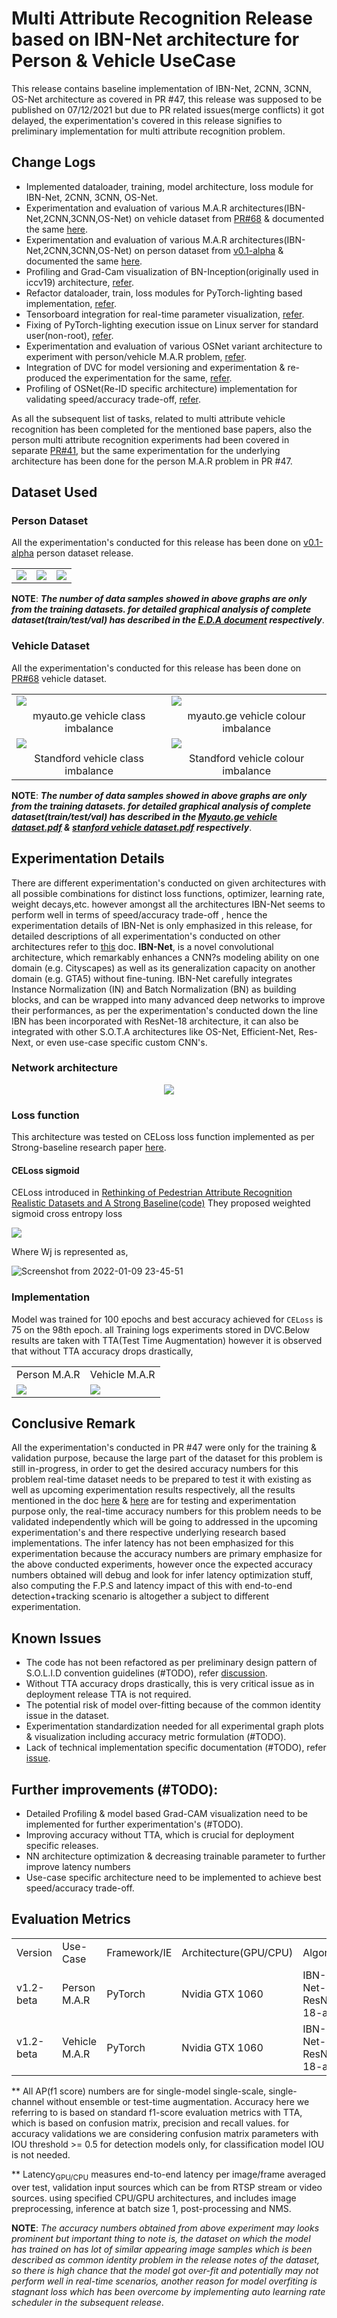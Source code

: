 # Multi Attribute Recognition Release based on IBN-Net architecture for Person & Vehicle UseCase
This release contains baseline implementation of IBN-Net, 2CNN, 3CNN, OS-Net architecture as covered in PR #47, this release was supposed to be published on 07/12/2021 but due to PR related issues(merge conflicts) it got delayed, the experimentation's covered in this release signifies to preliminary implementation for multi attribute recognition problem.

## Change Logs
- Implemented dataloader, training, model architecture, loss module for IBN-Net, 2CNN, 3CNN, OS-Net.
- Experimentation and evaluation of various M.A.R architectures(IBN-Net,2CNN,3CNN,OS-Net) on vehicle dataset from [PR#68](https://github.com/onearmbandit/VAS-Data-Science/pull/68) & documented the same [here](https://docs.google.com/document/d/1Y489flM5FKmuf5Km6kfYas7cH-tN99suoicW0XZnSDc/edit#heading=h.t8utdu7xwogx).
- Experimentation and evaluation of various M.A.R architectures(IBN-Net,2CNN,3CNN,OS-Net) on person dataset from [v0.1-alpha](https://github.com/onearmbandit/VAS-Data-Science/tree/v0.1-alpha) & documented the same [here](https://docs.google.com/document/d/1rnSRnbJQLRgfR3DjcOuHTVHA51f_Q8tPZpK0H-t5ep0/edit#heading=h.of82xekw4fe).
- Profiling and Grad-Cam visualization of BN-Inception(originally used in iccv19) architecture, [refer](https://github.com/onearmbandit/VAS-Core-Research/pull/47#issuecomment-963989194).
- Refactor dataloader, train, loss modules for PyTorch-lighting based implementation, [refer](https://github.com/onearmbandit/VAS-Core-Research/pull/47#issuecomment-970175643).
- Tensorboard integration for real-time parameter visualization, [refer](https://github.com/onearmbandit/VAS-Core-Research/pull/47#issuecomment-973983264).
- Fixing of PyTorch-lighting execution issue on Linux server for standard user(non-root), [refer](https://github.com/onearmbandit/VAS-Core-Research/pull/47#issuecomment-983393506).
- Experimentation and evaluation of various OSNet variant architecture to experiment with person/vehicle M.A.R problem, [refer](https://github.com/onearmbandit/VAS-Core-Research/pull/47#issuecomment-986685769).
- Integration of DVC for model versioning and experimentation & re-produced the experimentation for the same, [refer](https://github.com/onearmbandit/VAS-Core-Research/pull/47#issuecomment-993378362).
- Profiling of OSNet(Re-ID specific architecture) implementation for validating speed/accuracy trade-off, [refer](https://github.com/onearmbandit/VAS-Core-Research/pull/47#issuecomment-995441443).

As all the subsequent list of tasks, related to multi attribute vehicle recognition has been completed for the mentioned base papers, also the person multi attribute recognition experiments had been covered in separate [PR#41](https://github.com/onearmbandit/VAS-Core-Research/pull/41), but the same experimentation for the underlying architecture has been done for the person M.A.R problem in PR #47.

## Dataset Used
### Person Dataset
All the experimentation's conducted for this release has been done on [v0.1-alpha](https://github.com/onearmbandit/VAS-Data-Science/releases/tag/v0.1-alpha) person dataset release.
<table><td>
<img src="https://user-images.githubusercontent.com/57352045/120796875-f8638e00-c558-11eb-922f-4450a2651737.png"/></td>
<td>
<img src="https://user-images.githubusercontent.com/57352045/120797283-732ca900-c559-11eb-8469-bd9e77dbfd1e.png"/></td>
<td>
<img src="https://user-images.githubusercontent.com/57352045/120797438-aa9b5580-c559-11eb-8624-71e5871b2fb9.png"/></td>
</table>

**NOTE**: _**The number of data samples showed in above graphs are only from the training datasets. for detailed graphical analysis of complete dataset(train/test/val) has described in the [E.D.A document](https://github.com/onearmbandit/VAS-Data-Science/releases/download/v0.1-alpha/PETA.and.RAP.Dataset.EDA.Report.pdf) respectively**_.

### Vehicle Dataset
All the experimentation's conducted for this release has been done on [PR#68](https://github.com/onearmbandit/VAS-Data-Science/pull/68) vehicle dataset.
<table>
<tr>
<td>
<img src="https://user-images.githubusercontent.com/57352045/148689726-2e29b574-d1af-4a5d-a742-bf4da8e70cdc.png"/></td>
<td>
<img src="https://user-images.githubusercontent.com/57352045/148689729-b50d5ea7-e8e4-4d62-b077-c11141127afe.png"/></td>
</tr>
<tr>
<td align='center'>myauto.ge vehicle class imbalance</td>
<td align='center'>myauto.ge vehicle colour imbalance</td>
</tr>

<tr>
<td>
<img src="https://user-images.githubusercontent.com/57352045/148689734-8be5f78f-adfd-4e17-8e0f-593187636b98.png"/></td>
<td>
<img src="https://user-images.githubusercontent.com/57352045/148689735-f14bff01-572a-4c82-9298-09f1a0e9ed69.png"/></td>
</tr>
<tr>
<td align='center'>Standford vehicle class imbalance</td>
<td align='center'>Standford vehicle colour imbalance</td>
</tr>
</table>

**NOTE**: _**The number of data samples showed in above graphs are only from the training datasets. for detailed graphical analysis of complete dataset(train/test/val) has described in the [Myauto.ge vehicle dataset.pdf](https://github.com/onearmbandit/VAS-Core-Research/files/7835396/Myauto.ge.vehicle.dataset.pdf) & [stanford vehicle dataset.pdf](https://github.com/onearmbandit/VAS-Core-Research/files/7835398/stanford.vehicle.dataset.pdf) respectively**_.

## Experimentation Details
There are different experimentation's conducted on given architectures with all possible combinations for distinct loss functions, optimizer, learning rate, weight decays,etc. however amongst all the architectures IBN-Net seems to perform well in terms of speed/accuracy trade-off , hence the experimentation details of IBN-Net is only emphasized in this release, for detailed descriptions of all experimentation's conducted on other architectures refer to [this](https://docs.google.com/document/d/1rnSRnbJQLRgfR3DjcOuHTVHA51f_Q8tPZpK0H-t5ep0/edit#) doc.
**IBN-Net**, is a novel convolutional architecture, which remarkably enhances a CNN?s modeling ability on one domain (e.g. Cityscapes) as well as its generalization capacity on another domain (e.g. GTA5) without fine-tuning. IBN-Net carefully integrates Instance Normalization (IN) and Batch Normalization (BN) as building blocks, and can be wrapped into many advanced deep networks to improve their performances, as per the experimentation's conducted down the line IBN has been incorporated with ResNet-18 architecture, it can also be integrated with other S.O.T.A architectures like OS-Net, Efficient-Net, Res-Next, or even use-case specific custom CNN's.

### Network architecture
<p align='center'>
<img src="https://user-images.githubusercontent.com/57352045/148694823-025b41dc-4759-447a-8d4b-87c89ea3a164.png"/>
</p>

### Loss function
This architecture was tested on CELoss loss function implemented as per Strong-baseline research paper [here](https://github.com/ajithvallabai/Pedestrian_Attribute_Recognition).

#### CELoss sigmoid
CELoss introduced in  [Rethinking of Pedestrian Attribute Recognition Realistic Datasets and A Strong Baseline(code)](https://arxiv.org/pdf/2005.11909.pdf) They proposed weighted sigmoid cross entropy loss 
<p align='left'>
<img src="https://user-images.githubusercontent.com/57352045/148695020-598c9c68-5d00-4f88-bd4f-a814243be5f0.png"/>
</p>

Where W</sub>j</sub> is represented as,

![Screenshot from 2022-01-09 23-45-51](https://user-images.githubusercontent.com/57352045/148695025-e298e370-3c28-4d34-9344-aea2b4d1f0a7.png)

### Implementation
Model was trained for 100 epochs and best accuracy achieved for `CELoss` is 75  on the 98th  epoch. all Training logs experiments stored in DVC.Below results are taken with TTA(Test Time Augmentation) however it is observed that without TTA accuracy drops drastically,

<table>
<tr>
<td align='center'>Person M.A.R</td>
<td align='center'>Vehicle M.A.R</td>
</tr>
<tr>
<td>
<img src="https://user-images.githubusercontent.com/57352045/148695325-09ff1ffa-7576-4a85-8023-5f6fcc9f6a0b.png"/></td>
<td>
<img src="https://user-images.githubusercontent.com/57352045/148696107-a4cd149c-9d4e-4d6a-95e7-9f8ce3807e85.png"/></td>
</tr>
</table>

## Conclusive Remark
All the experimentation's conducted in PR #47 were only for the training & validation purpose, because the large part of the dataset for this problem is still in-progress, in order to get the desired accuracy numbers for this problem real-time dataset needs to be prepared to test it with existing as well as upcoming experimentation results respectively, all the results mentioned in the doc [here](https://docs.google.com/document/d/1rnSRnbJQLRgfR3DjcOuHTVHA51f_Q8tPZpK0H-t5ep0/edit?usp=sharing) & [here](https://docs.google.com/document/d/1Y489flM5FKmuf5Km6kfYas7cH-tN99suoicW0XZnSDc/edit?usp=sharing) are for testing and experimentation purpose only, the real-time accuracy numbers for this problem needs to be validated independently which will be going to addressed in the upcoming experimentation's and there respective underlying research based implementations. The infer latency has not been emphasized for this experimentation because the accuracy numbers are primary emphasize for the above conducted experiments, however once the expected accuracy numbers obtained will debug and look for infer latency optimization stuff, also computing the F.P.S and latency impact of this with end-to-end detection+tracking scenario is altogether a subject to different experimentation.

## Known Issues

- The code has not been refactored as per preliminary design pattern of S.O.L.I.D convention guidelines (#TODO), refer [discussion](https://github.com/onearmbandit/VAS-Core-Research/discussions/31).
- Without TTA accuracy drops drastically, this is very critical issue as in deployment release TTA is not required.
- The potential risk of model over-fitting because of the common identity issue in the dataset.
- Experimentation standardization needed for all  experimental graph plots & visualization including accuracy metric formulation (#TODO).
- Lack of technical implementation specific documentation (#TODO), refer [issue](https://github.com/onearmbandit/VAS-Core-Research/issues/51).

## Further improvements (#TODO):
- Detailed Profiling & model based Grad-CAM visualization need to be implemented for further experimentation's (#TODO).
- Improving accuracy without TTA, which is crucial for deployment specific releases.
- NN architecture optimization & decreasing trainable parameter to further improve latency numbers
- Use-case specific architecture need to be implemented to achieve best speed/accuracy trade-off.

## Evaluation Metrics

<table>
<tr>
<td>Version</td>
<td>Use-Case</td>
<td>Framework/IE</td>
<td>Architecture(GPU/CPU)</td>
<td>Algorithm</td>
<td>Accuracy</td>
<td>latency</td>
<td>FPS</td>
</tr>

<tr>
<td>v1.2-beta</td>
<td>Person M.A.R</td>
<td>PyTorch</td>
<td>Nvidia GTX 1060</td>
<td>IBN-Net-ResNet-18-a</td>
<td>75</td>
<td>2.73 ms</td>
<td>N/A</td>
</tr>
<tr>
<td>v1.2-beta</td>
<td>Vehicle M.A.R</td>
<td>PyTorch</td>
<td>Nvidia GTX 1060</td>
<td>IBN-Net-ResNet-18-a</td>
<td>76.61</td>
<td>3.32 ms</td>
<td>N/A</td>
</tr>

</table>

** All AP(f1 score) numbers are for single-model single-scale, single-channel without ensemble or test-time augmentation. Accuracy here we referring to is based on standard f1-score evaluation metrics with TTA, which is based on confusion matrix, precision and recall values. for accuracy validations we are considering confusion matrix parameters with IOU threshold >= 0.5 for detection models only, for classification model IOU is not needed.

** Latency<sub>GPU/CPU</sub> measures end-to-end latency per image/frame averaged over test, validation input sources which can be from RTSP stream or video sources. using specified CPU/GPU architectures, and includes image preprocessing, inference at batch size 1, post-processing and NMS. 

**NOTE**: _The accuracy numbers obtained from above experiment may looks prominent but important thing to note is, the dataset on which the model has trained on has lot of similar appearing image samples which is been described as common identity problem in the release notes of the dataset, so there is high chance that the model got over-fit and potentially may not perform well in real-time scenarios, another reason for model overfiting is stagnant loss which has been overcome by implementing auto learning rate scheduler in the subsequent release_.